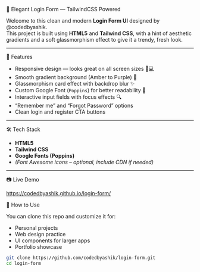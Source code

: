  🌟 Elegant Login Form — TailwindCSS Powered

Welcome to this clean and modern **Login Form UI** designed by @codedbyashik.  
This project is built using **HTML5** and **Tailwind CSS**, with a hint of aesthetic gradients and a soft glassmorphism effect to give it a trendy, fresh look.

---

 🚀 Features

- Responsive design — looks great on all screen sizes 📱💻  
- Smooth gradient background (Amber to Purple) 🌄  
- Glassmorphism card effect with backdrop blur ✨  
- Custom Google Font (`Poppins`) for better readability 🧠  
- Interactive input fields with focus effects 🔍  
- “Remember me” and “Forgot Password” options  
- Clean login and register CTA buttons  

---

 🛠️ Tech Stack

- **HTML5**
- **Tailwind CSS**
- **Google Fonts (Poppins)**
- *(Font Awesome icons – optional, include CDN if needed)*

---

  📷 Live Demo

https://codedbyashik.github.io/login-form/




 🧠 How to Use

You can clone this repo and customize it for:

- Personal projects  
- Web design practice  
- UI components for larger apps  
- Portfolio showcase  

```bash
git clone https://github.com/codedbyashik/login-form.git
cd login-form
